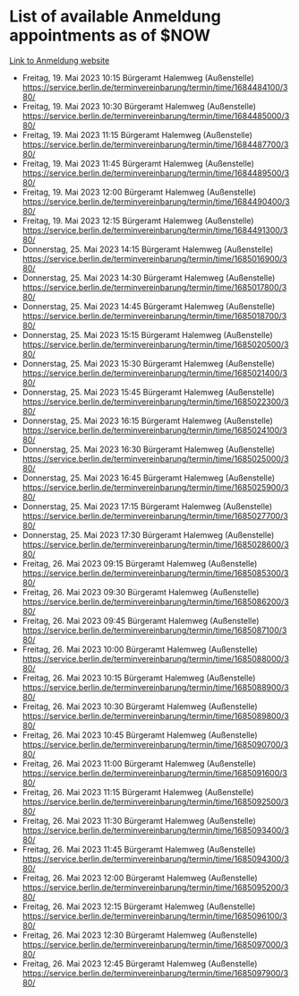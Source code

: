 # List of available Anmeldung appointments as of $NOW
[Link to Anmeldung website](https://service.berlin.de/terminvereinbarung/termin/tag.php?termin=1&anliegen[]=120686&dienstleisterlist=122210,122217,327316,122219,327312,122227,327314,122231,327346,122243,327348,122254,122252,329742,122260,329745,122262,329748,122271,327278,122273,327274,122277,327276,330436,122280,327294,122282,327290,122284,327292,122291,327270,122285,327266,122286,327264,122296,327268,150230,329760,122297,327286,122294,327284,122312,329763,122314,329775,122304,327330,122311,327334,122309,327332,317869,122281,327352,122279,329772,122283,122276,327324,122274,327326,122267,329766,122246,327318,122251,327320,122257,327322,122208,327298,122226,327300&herkunft=http%3A%2F%2Fservice.berlin.de%2Fdienstleistung%2F120686%2F)
- Freitag, 19. Mai 2023 10:15 Bürgeramt Halemweg (Außenstelle) https://service.berlin.de/terminvereinbarung/termin/time/1684484100/380/
- Freitag, 19. Mai 2023 10:30 Bürgeramt Halemweg (Außenstelle) https://service.berlin.de/terminvereinbarung/termin/time/1684485000/380/
- Freitag, 19. Mai 2023 11:15 Bürgeramt Halemweg (Außenstelle) https://service.berlin.de/terminvereinbarung/termin/time/1684487700/380/
- Freitag, 19. Mai 2023 11:45 Bürgeramt Halemweg (Außenstelle) https://service.berlin.de/terminvereinbarung/termin/time/1684489500/380/
- Freitag, 19. Mai 2023 12:00 Bürgeramt Halemweg (Außenstelle) https://service.berlin.de/terminvereinbarung/termin/time/1684490400/380/
- Freitag, 19. Mai 2023 12:15 Bürgeramt Halemweg (Außenstelle) https://service.berlin.de/terminvereinbarung/termin/time/1684491300/380/
- Donnerstag, 25. Mai 2023 14:15 Bürgeramt Halemweg (Außenstelle) https://service.berlin.de/terminvereinbarung/termin/time/1685016900/380/
- Donnerstag, 25. Mai 2023 14:30 Bürgeramt Halemweg (Außenstelle) https://service.berlin.de/terminvereinbarung/termin/time/1685017800/380/
- Donnerstag, 25. Mai 2023 14:45 Bürgeramt Halemweg (Außenstelle) https://service.berlin.de/terminvereinbarung/termin/time/1685018700/380/
- Donnerstag, 25. Mai 2023 15:15 Bürgeramt Halemweg (Außenstelle) https://service.berlin.de/terminvereinbarung/termin/time/1685020500/380/
- Donnerstag, 25. Mai 2023 15:30 Bürgeramt Halemweg (Außenstelle) https://service.berlin.de/terminvereinbarung/termin/time/1685021400/380/
- Donnerstag, 25. Mai 2023 15:45 Bürgeramt Halemweg (Außenstelle) https://service.berlin.de/terminvereinbarung/termin/time/1685022300/380/
- Donnerstag, 25. Mai 2023 16:15 Bürgeramt Halemweg (Außenstelle) https://service.berlin.de/terminvereinbarung/termin/time/1685024100/380/
- Donnerstag, 25. Mai 2023 16:30 Bürgeramt Halemweg (Außenstelle) https://service.berlin.de/terminvereinbarung/termin/time/1685025000/380/
- Donnerstag, 25. Mai 2023 16:45 Bürgeramt Halemweg (Außenstelle) https://service.berlin.de/terminvereinbarung/termin/time/1685025900/380/
- Donnerstag, 25. Mai 2023 17:15 Bürgeramt Halemweg (Außenstelle) https://service.berlin.de/terminvereinbarung/termin/time/1685027700/380/
- Donnerstag, 25. Mai 2023 17:30 Bürgeramt Halemweg (Außenstelle) https://service.berlin.de/terminvereinbarung/termin/time/1685028600/380/
- Freitag, 26. Mai 2023 09:15 Bürgeramt Halemweg (Außenstelle) https://service.berlin.de/terminvereinbarung/termin/time/1685085300/380/
- Freitag, 26. Mai 2023 09:30 Bürgeramt Halemweg (Außenstelle) https://service.berlin.de/terminvereinbarung/termin/time/1685086200/380/
- Freitag, 26. Mai 2023 09:45 Bürgeramt Halemweg (Außenstelle) https://service.berlin.de/terminvereinbarung/termin/time/1685087100/380/
- Freitag, 26. Mai 2023 10:00 Bürgeramt Halemweg (Außenstelle) https://service.berlin.de/terminvereinbarung/termin/time/1685088000/380/
- Freitag, 26. Mai 2023 10:15 Bürgeramt Halemweg (Außenstelle) https://service.berlin.de/terminvereinbarung/termin/time/1685088900/380/
- Freitag, 26. Mai 2023 10:30 Bürgeramt Halemweg (Außenstelle) https://service.berlin.de/terminvereinbarung/termin/time/1685089800/380/
- Freitag, 26. Mai 2023 10:45 Bürgeramt Halemweg (Außenstelle) https://service.berlin.de/terminvereinbarung/termin/time/1685090700/380/
- Freitag, 26. Mai 2023 11:00 Bürgeramt Halemweg (Außenstelle) https://service.berlin.de/terminvereinbarung/termin/time/1685091600/380/
- Freitag, 26. Mai 2023 11:15 Bürgeramt Halemweg (Außenstelle) https://service.berlin.de/terminvereinbarung/termin/time/1685092500/380/
- Freitag, 26. Mai 2023 11:30 Bürgeramt Halemweg (Außenstelle) https://service.berlin.de/terminvereinbarung/termin/time/1685093400/380/
- Freitag, 26. Mai 2023 11:45 Bürgeramt Halemweg (Außenstelle) https://service.berlin.de/terminvereinbarung/termin/time/1685094300/380/
- Freitag, 26. Mai 2023 12:00 Bürgeramt Halemweg (Außenstelle) https://service.berlin.de/terminvereinbarung/termin/time/1685095200/380/
- Freitag, 26. Mai 2023 12:15 Bürgeramt Halemweg (Außenstelle) https://service.berlin.de/terminvereinbarung/termin/time/1685096100/380/
- Freitag, 26. Mai 2023 12:30 Bürgeramt Halemweg (Außenstelle) https://service.berlin.de/terminvereinbarung/termin/time/1685097000/380/
- Freitag, 26. Mai 2023 12:45 Bürgeramt Halemweg (Außenstelle) https://service.berlin.de/terminvereinbarung/termin/time/1685097900/380/

